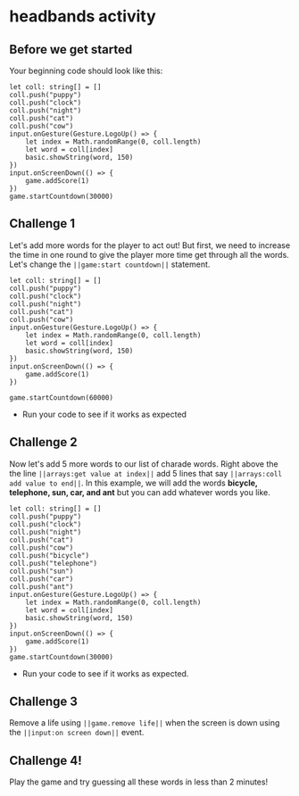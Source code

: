 # headbands activity

## Before we get started

Your beginning code should look like this:

```blocks 
let coll: string[] = []
coll.push("puppy")
coll.push("clock")
coll.push("night")
coll.push("cat")
coll.push("cow")
input.onGesture(Gesture.LogoUp() => {
    let index = Math.randomRange(0, coll.length)
    let word = coll[index]
    basic.showString(word, 150)
})
input.onScreenDown(() => {
    game.addScore(1)
})
game.startCountdown(30000)
```

## Challenge 1

Let's add more words for the player to act out! But first, we need to increase the time in one round to give the player more time get through all the words. Let's change the ``||game:start countdown||`` statement.

```blocks
let coll: string[] = []
coll.push("puppy")
coll.push("clock")
coll.push("night")
coll.push("cat")
coll.push("cow")
input.onGesture(Gesture.LogoUp() => {
    let index = Math.randomRange(0, coll.length)
    let word = coll[index]
    basic.showString(word, 150)
})
input.onScreenDown(() => {
    game.addScore(1)
})

game.startCountdown(60000) 
```

* Run your code to see if it works as expected

## Challenge 2

Now let's add 5 more words to our list of charade words. Right above the the line ``||arrays:get value at index||`` add 5 lines that say ``||arrays:coll add value to end||``. In this example, we will add the words **bicycle, telephone, sun, car, and ant** but you can add whatever words you like.

```blocks
let coll: string[] = []
coll.push("puppy")
coll.push("clock")
coll.push("night")
coll.push("cat")
coll.push("cow")
coll.push("bicycle") 
coll.push("telephone") 
coll.push("sun") 
coll.push("car") 
coll.push("ant") 
input.onGesture(Gesture.LogoUp() => {
    let index = Math.randomRange(0, coll.length)
    let word = coll[index]
    basic.showString(word, 150)
})
input.onScreenDown(() => {
    game.addScore(1)
})
game.startCountdown(30000)
```

* Run your code to see if it works as expected.

## Challenge 3

Remove a life using ``||game.remove life||`` when the screen is down using the ``||input:on screen down||`` event.

## Challenge 4!

Play the game and try guessing all these words in less than 2 minutes!

